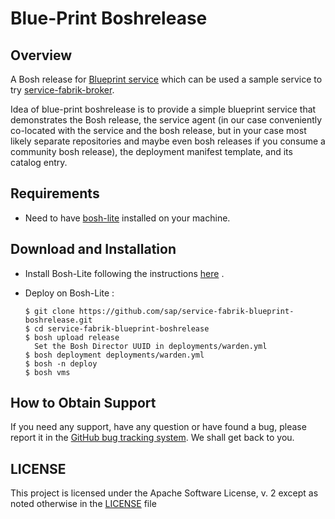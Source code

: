 # Blue-Print Boshrelease

## Overview

A Bosh release for [Blueprint service](https://github.com/SAP/service-fabrik-blueprint-service) which can be used a sample service to try [service-fabrik-broker](https://github.com/SAP/service-fabrik-broker).

Idea of blue-print boshrelease is to provide a simple blueprint service that demonstrates the Bosh release, the service agent (in our case conveniently co-located with the service and the bosh release, but in your case most likely separate repositories and maybe even bosh releases if you consume a community bosh release), the deployment manifest template, and its catalog entry.

## Requirements

 - Need to have [bosh-lite](https://bosh.io/docs/bosh-lite.html) installed on your machine.

## Download and Installation

 - Install Bosh-Lite following the instructions [here](https://github.com/SAP/service-fabrik-broker#installing-bosh-lite) .
 - Deploy on Bosh-Lite :
   
   ```
   $ git clone https://github.com/sap/service-fabrik-blueprint-boshrelease.git
   $ cd service-fabrik-blueprint-boshrelease
   $ bosh upload release
     Set the Bosh Director UUID in deployments/warden.yml
   $ bosh deployment deployments/warden.yml
   $ bosh -n deploy
   $ bosh vms
   ```

## How to Obtain Support

 If you need any support, have any question or have found a bug, please report it in the [GitHub bug tracking system](https://github.com/SAP/service-fabrik-blueprint-boshrelease/issues). We shall get back to you.


## LICENSE

This project is licensed under the Apache Software License, v. 2 except as noted otherwise in the [LICENSE](LICENSE) file
